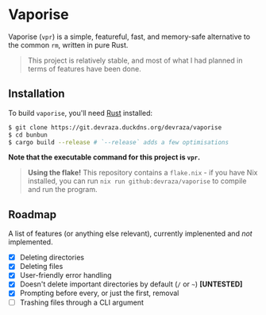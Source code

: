 # Vaporise
Vaporise (`vpr`) is a simple, featureful, fast, and memory-safe alternative to the common `rm`, written in pure Rust.

> This project is relatively stable, and most of what I had planned in terms of features have been done.

## Installation

To build `vaporise`, you'll need [Rust](https://rust-lang.org) installed:
```bash
$ git clone https://git.devraza.duckdns.org/devraza/vaporise
$ cd bunbun
$ cargo build --release # `--release` adds a few optimisations
```

**Note that the executable command for this project is `vpr`.**

> **Using the flake!**
> This repository contains a `flake.nix` - if you have Nix installed, you can run `nix run github:devraza/vaporise` to compile and run the program.

## Roadmap
A list of features (or anything else relevant), currently implenented and *not* implemented.
- [X] Deleting directories
- [X] Deleting files
- [X] User-friendly error handling
- [X] Doesn't delete important directories by default (`/` or `~`) **[UNTESTED]**
- [X] Prompting before every, or just the first, removal
- [ ] Trashing files through a CLI argument
